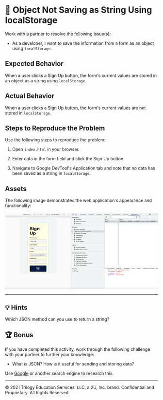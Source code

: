 # 🐛 Object Not Saving as String Using localStorage

Work with a partner to resolve the following issue(s):

* As a developer, I want to save the information from a form as an object using `localStorage`.

## Expected Behavior

When a user clicks a Sign Up button, the form's current values are stored in an object as a string using `localStorage`.

## Actual Behavior

When a user clicks a Sign Up button, the form's current values are not stored in `localStorage`.

## Steps to Reproduce the Problem

Use the following steps to reproduce the problem:

1. Open `index.html` in your browser.

2. Enter data in the form field and click the Sign Up button.

3. Navigate to Google DevTool's Application tab and note that no data has been saved as a string in `localStorage`.

## Assets

The following image demonstrates the web application's appearance and functionality:

![Image showing data inputted in form and saved as a string in LocalStorage.](./images/image_1.png)

---
## 💡 Hints

Which JSON method can you use to return a string?

## 🏆 Bonus

If you have completed this activity, work through the following challenge with your partner to further your knowledge:

* What is JSON? How is it useful for sending and storing data?

Use [Google](https://www.google.com) or another search engine to research this.

---
© 2021 Trilogy Education Services, LLC, a 2U, Inc. brand. Confidential and Proprietary. All Rights Reserved.
